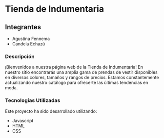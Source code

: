 # Tienda de Indumentaria

## Integrantes
- Agustina Fennema
- Candela Echazú

### Descripción
¡Bienvenidos a nuestra página web de la Tienda de Indumentaria! En nuestro sitio encontrarás una amplia gama de prendas de vestir disponibles en diversos colores, tamaños y rangos de precios. Estamos constantemente actualizando nuestro catálogo para ofrecerte las últimas tendencias en moda.

### Tecnologías Utilizadas
Este proyecto ha sido desarrollado utilizando:
- Javascript
- HTML
- CSS
